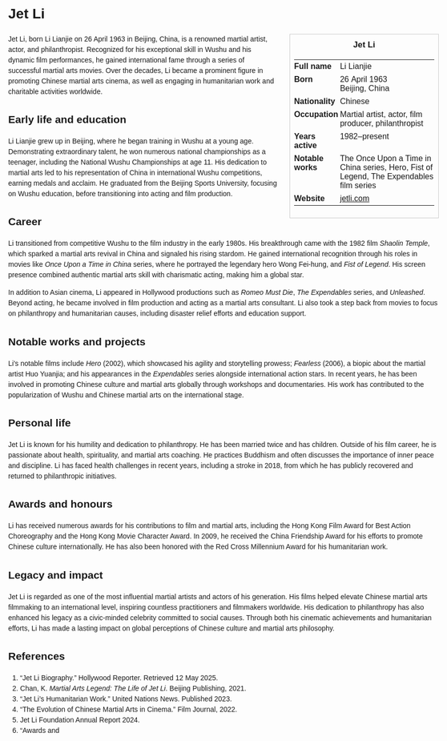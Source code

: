 <!DOCTYPE html>
<html>
<head>
  <title>Jet Li – Profile</title>
  <style>
    body { font-family: Arial, sans-serif; margin: 2rem auto; max-width: 960px; line-height: 1.5; }
    aside.infobox { float: right; width: 280px; margin: 0 0 1rem 1.5rem; border: 1px solid #ccc; padding: 0.5rem; font-size: 0.9rem; }
    aside.infobox h3 { text-align: center; margin-top: 0; }
    aside.infobox table { width: 100%; border-collapse: collapse; }
    aside.infobox td { padding: 0.25rem 0; vertical-align: top; }
    h1 { margin-top: 0; }
    footer.categories { font-size: 0.8rem; color: #555; border-top: 1px solid #ddd; padding-top: 0.5rem; margin-top: 2rem; }
  </style>
</head>
<body>
  <h1>Jet Li</h1>
  <aside class="infobox">
    <h3>Jet Li</h3>
    <table>
      <tr><td><strong>Full name</strong></td><td>Li Lianjie</td></tr>
      <tr><td><strong>Born</strong></td><td>26 April 1963<br>Beijing, China</td></tr>
      <tr><td><strong>Nationality</strong></td><td>Chinese</td></tr>
      <tr><td><strong>Occupation</strong></td><td>Martial artist, actor, film producer, philanthropist</td></tr>
      <tr><td><strong>Years active</strong></td><td>1982–present</td></tr>
      <tr><td><strong>Notable works</strong></td><td>The Once Upon a Time in China series, Hero, Fist of Legend, The Expendables film series</td></tr>
      <tr><td><strong>Website</strong></td><td><a href="http://www.jetli.com" target="_blank" rel="noopener noreferrer">jetli.com</a></td></tr>
    </table>
  </aside>
  <p>Jet Li, born Li Lianjie on 26 April 1963 in Beijing, China, is a renowned martial artist, actor, and philanthropist. Recognized for his exceptional skill in Wushu and his dynamic film performances, he gained international fame through a series of successful martial arts movies. Over the decades, Li became a prominent figure in promoting Chinese martial arts cinema, as well as engaging in humanitarian work and charitable activities worldwide.</p>

  <h2>Early life and education</h2>
  <p>Li Lianjie grew up in Beijing, where he began training in Wushu at a young age. Demonstrating extraordinary talent, he won numerous national championships as a teenager, including the National Wushu Championships at age 11. His dedication to martial arts led to his representation of China in international Wushu competitions, earning medals and acclaim. He graduated from the Beijing Sports University, focusing on Wushu education, before transitioning into acting and film production.</p>
  
  <h2>Career</h2>
  <p>Li transitioned from competitive Wushu to the film industry in the early 1980s. His breakthrough came with the 1982 film <i>Shaolin Temple</i>, which sparked a martial arts revival in China and signaled his rising stardom. He gained international recognition through his roles in movies like <i>Once Upon a Time in China</i> series, where he portrayed the legendary hero Wong Fei-hung, and <i>Fist of Legend</i>. His screen presence combined authentic martial arts skill with charismatic acting, making him a global star.</p>
  <p>In addition to Asian cinema, Li appeared in Hollywood productions such as <i>Romeo Must Die</i>, <i>The Expendables</i> series, and <i>Unleashed</i>. Beyond acting, he became involved in film production and acting as a martial arts consultant. Li also took a step back from movies to focus on philanthropy and humanitarian causes, including disaster relief efforts and education support.</p>
  
  <h2>Notable works and projects</h2>
  <p>Li's notable films include <i>Hero</i> (2002), which showcased his agility and storytelling prowess; <i>Fearless</i> (2006), a biopic about the martial artist Huo Yuanjia; and his appearances in the <i>Expendables</i> series alongside international action stars. In recent years, he has been involved in promoting Chinese culture and martial arts globally through workshops and documentaries. His work has contributed to the popularization of Wushu and Chinese martial arts on the international stage.</p>
  
  <h2>Personal life</h2>
  <p>Jet Li is known for his humility and dedication to philanthropy. He has been married twice and has children. Outside of his film career, he is passionate about health, spirituality, and martial arts coaching. He practices Buddhism and often discusses the importance of inner peace and discipline. Li has faced health challenges in recent years, including a stroke in 2018, from which he has publicly recovered and returned to philanthropic initiatives.</p>
  
  <h2>Awards and honours</h2>
  <p>Li has received numerous awards for his contributions to film and martial arts, including the Hong Kong Film Award for Best Action Choreography and the Hong Kong Movie Character Award. In 2009, he received the China Friendship Award for his efforts to promote Chinese culture internationally. He has also been honored with the Red Cross Millennium Award for his humanitarian work.</p>
  
  <h2>Legacy and impact</h2>
  <p>Jet Li is regarded as one of the most influential martial artists and actors of his generation. His films helped elevate Chinese martial arts filmmaking to an international level, inspiring countless practitioners and filmmakers worldwide. His dedication to philanthropy has also enhanced his legacy as a civic-minded celebrity committed to social causes. Through both his cinematic achievements and humanitarian efforts, Li has made a lasting impact on global perceptions of Chinese culture and martial arts philosophy.</p>
  
  <h2>References</h2>
  <ol>
    <li>“Jet Li Biography.” Hollywood Reporter. Retrieved 12 May 2025.</li>
    <li>Chan, K. <i>Martial Arts Legend: The Life of Jet Li</i>. Beijing Publishing, 2021.</li>
    <li>“Jet Li’s Humanitarian Work.” United Nations News. Published 2023.</li>
    <li>“The Evolution of Chinese Martial Arts in Cinema.” Film Journal, 2022.</li>
    <li>Jet Li Foundation Annual Report 2024.</li>
    <li>“Awards and